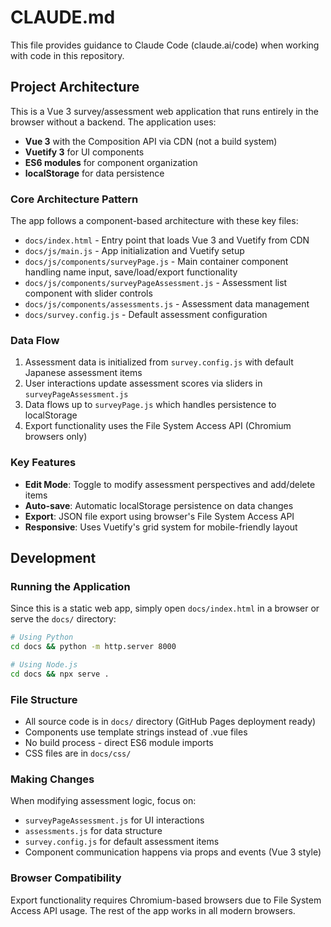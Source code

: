 # CLAUDE.md

This file provides guidance to Claude Code (claude.ai/code) when working with code in this repository.

## Project Architecture

This is a Vue 3 survey/assessment web application that runs entirely in the browser without a backend. The application uses:

- **Vue 3** with the Composition API via CDN (not a build system)
- **Vuetify 3** for UI components
- **ES6 modules** for component organization
- **localStorage** for data persistence

### Core Architecture Pattern

The app follows a component-based architecture with these key files:

- `docs/index.html` - Entry point that loads Vue 3 and Vuetify from CDN
- `docs/js/main.js` - App initialization and Vuetify setup
- `docs/js/components/surveyPage.js` - Main container component handling name input, save/load/export functionality
- `docs/js/components/surveyPageAssessment.js` - Assessment list component with slider controls
- `docs/js/components/assessments.js` - Assessment data management 
- `docs/survey.config.js` - Default assessment configuration

### Data Flow

1. Assessment data is initialized from `survey.config.js` with default Japanese assessment items
2. User interactions update assessment scores via sliders in `surveyPageAssessment.js`
3. Data flows up to `surveyPage.js` which handles persistence to localStorage
4. Export functionality uses the File System Access API (Chromium browsers only)

### Key Features

- **Edit Mode**: Toggle to modify assessment perspectives and add/delete items
- **Auto-save**: Automatic localStorage persistence on data changes
- **Export**: JSON file export using browser's File System Access API
- **Responsive**: Uses Vuetify's grid system for mobile-friendly layout

## Development

### Running the Application

Since this is a static web app, simply open `docs/index.html` in a browser or serve the `docs/` directory:

```bash
# Using Python
cd docs && python -m http.server 8000

# Using Node.js
cd docs && npx serve .
```

### File Structure

- All source code is in `docs/` directory (GitHub Pages deployment ready)
- Components use template strings instead of .vue files
- No build process - direct ES6 module imports
- CSS files are in `docs/css/`

### Making Changes

When modifying assessment logic, focus on:
- `surveyPageAssessment.js` for UI interactions
- `assessments.js` for data structure
- `survey.config.js` for default assessment items
- Component communication happens via props and events (Vue 3 style)

### Browser Compatibility

Export functionality requires Chromium-based browsers due to File System Access API usage. The rest of the app works in all modern browsers.